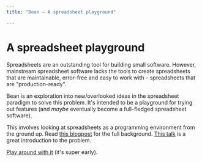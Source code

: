```yaml
---
title: "Bean – A spreadsheet playground"

---
```


# A spreadsheet playground

Spreadsheets are an outstanding tool for building small software. However, mainstream spreadsheet software lacks the tools to create spreadsheets that are maintainable, error-free and easy to work with – spreadsheets that are "production-ready".

Bean is an exploration into new/overlooked ideas in the spreadsheet paradigm to solve this problem. It's intended to be a playground for trying out features (and _maybe_ eventually become a full-fledged spreadsheet software).

This involves looking at spreadsheets as a programming environment from the ground up. Read [this blogpost](https://blog.nilenso.com/blog/2023/11/10/spreadsheets-and-small-software) for the full background. [This talk](https://www.youtube.com/watch?v=0yKf8TrLUOw) is a great introduction to the problem.

[Play around with it](https://bean.nilenso.com) (it's super early).
